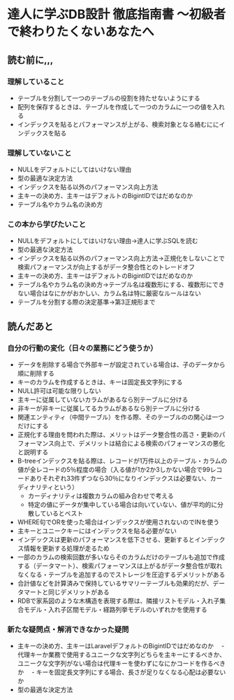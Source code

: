 # 達人に学ぶDB設計 徹底指南書 ～初級者で終わりたくないあなたへ

## 読む前に,,,

### 理解していること
- テーブルを分割して一つのテーブルの役割を持たせないようにする
- 配列を保存するときは、テーブルを作成して一つのカラムに一つの値を入れる
- インデックスを貼るとパフォーマンスが上がる、検索対象となる絡むににインデックスを貼る

### 理解していないこと
- NULLをデフォルトにしてはいけない理由
- 型の最適な決定方法
- インデックスを貼る以外のパフォーマンス向上方法
- 主キーの決め方、主キーはデフォルトのBigintIDではだめなのか
- テーブル名やカラム名の決め方

### この本から学びたいこと
- NULLをデフォルトにしてはいけない理由→達人に学ぶSQLを読む
- 型の最適な決定方法
- インデックスを貼る以外のパフォーマンス向上方法→正規化をしないことで検索パフォーマンスが向上するがデータ整合性とのトレードオフ
- 主キーの決め方、主キーはデフォルトのBigintIDではだめなのか
- テーブル名やカラム名の決め方→テーブル名は複数形にする、複数形にできない場合はなにかがおかしい、カラム名は特に厳密なルールはない
- テーブルを分割する際の決定基準→第3正規形まで

## 読んだあと

### 自分の行動の変化（日々の業務にどう使うか）

- データを削除する場合で外部キーが設定されている場合は、子のデータから順に削除する
- キーのカラムを作成するときは、キーは固定長文字列にする
- NULL許可は可能な限りしない
- 主キーに従属していないカラムがあるなら別テーブルに分ける
- 非キーが非キーに従属してるカラムがあるなら別テーブルに分ける
- 関連エンティティ（中間テーブル）を作る際、そのテーブルのの関心は一つだけにする
- 正規化する理由を問われた際は、メリットはデータ整合性の高さ・更新のパフォーマンス向上で、デメリットは結合による検索のパフォーマンスの悪化と説明する
- B-treeインデックスを貼る際は、レコードが1万件以上のテーブル・カラムの値が全レコードの5％程度の場合（入る値が1か2か3しかない場合で99レコードありそれぞれ33件ずつなら30％になりインデックスは必要ない、カーディナリティという）
  - カーディナリティは複数カラムの組み合わせで考える
  - 特定の値にデータが集中している場合は向いていない、値が平均的に分散しているとベスト
- WHERE句でORを使った場合はインデックスが使用されないのでINを使う
- 主キーとユニークキーにはインデックスを貼る必要がない
- インデックスは更新のパフォーマンスを低下させる、更新するとインデックス情報を更新する処理が走るため
- 一部のカラムの検索回数が多いならそのカラムだけのテーブルも追加で作成する（データマート）、検索パフォーマンスは上がるがデータ整合性が取れなくなる・テーブルを追加するのでストレージを圧迫するデメリットがある
- 合計値などを計算済みで保持しているサマリーテーブルも効果的だが、データマートと同じデメリットがある
- RDBで家系図のような木構造を表現する際は、隣接リストモデル・入れ子集合モデル・入れ子区間モデル・経路列挙モデルのいずれかを使用する

### 新たな疑問点・解消できなかった疑問

- 主キーの決め方、主キーはLaravelデフォルトのBigintIDではだめなのか
　- 代理キーか業務で使用するユニークな文字列どちらを主キーにするべきか、ユニークな文字列がない場合は代理キーを使わずになにかコードを作るべきか
　- キーを固定長文字列にする場合、長さが足りなくなる心配は必要ないか
- 型の最適な決定方法
